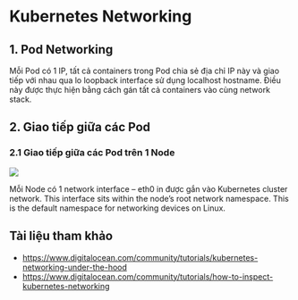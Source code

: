 # Kubernetes Networking

## 1. Pod Networking
Mỗi Pod có 1 IP, tất cả containers trong Pod chia sẻ địa chỉ IP này và giao tiếp với nhau qua lo loopback interface sử dụng localhost hostname. Điều này được thực hiện bằng cách gán tất cả containers vào cùng network stack.

## 2. Giao tiếp giữa các Pod
### 2.1 Giao tiếp giữa các Pod trên 1 Node

<img src=https://i.imgur.com/rNqXQUf.png>

Mỗi Node có 1 network interface – eth0 in được gắn vào Kubernetes cluster network. This interface sits within the node’s root network namespace. This is the default namespace for networking devices on Linux.














## Tài liệu tham khảo
- https://www.digitalocean.com/community/tutorials/kubernetes-networking-under-the-hood
- https://www.digitalocean.com/community/tutorials/how-to-inspect-kubernetes-networking
